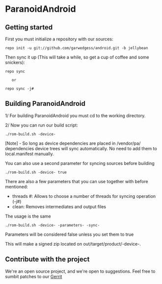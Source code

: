 ParanoidAndroid
===============

Getting started
---------------
First you must initialize a repository with our sources:

    repo init -u git://github.com/garwedgess/android.git -b jellybean

Then sync it up (This will take a while, so get a cup of coffee and some snickers):

    repo sync

       or

    repo sync -j#


Building ParanoidAndroid
------------------------

1/ For building ParanoidAndroid you must cd to the working directory.


2/ Now you can run our build script:

    ./rom-build.sh -device-


[Note] - So long as device dependencies are placed in /vendor/pa/
         dependencies
         device trees will sync automatically. No need to add them to
         local.manifest manually.


You can also use a second parameter for syncing sources before building

    ./rom-build.sh -device- true

There are also a few parameters that you can use together with before mentioned:

* threads #: Allows to choose a number of threads for syncing operation (-j#)
* clean: Removes intermediates and output files

The usage is the same
    
    ./rom-build.sh -device- -parameters- -sync-

Parameters will be considered false unless you set them to true

This will make a signed zip located on out/target/product/-device-.

Contribute with the project
---------------------------

We're an open source project, and we're open to suggestions. Feel free to sumbit patches to our [Gerrit](http://review.paranoid-rom.com/)


